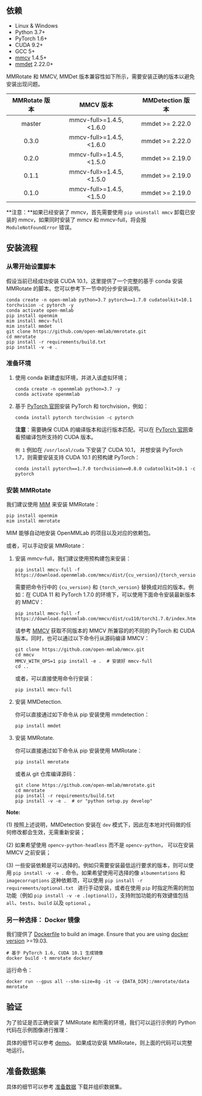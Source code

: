## 依赖

- Linux & Windows
- Python 3.7+
- PyTorch 1.6+
- CUDA 9.2+
- GCC 5+
- [mmcv](https://mmcv.readthedocs.io/en/latest/#installation) 1.4.5+
- [mmdet](https://mmdetection.readthedocs.io/en/latest/#installation) 2.22.0+


MMRotate 和 MMCV, MMDet 版本兼容性如下所示，需要安装正确的版本以避免安装出现问题。

| MMRotate 版本   |    MMCV 版本   |      MMDetection 版本     |
|:-------------------:|:------------------------:|:---------------------------------:|
| master              | mmcv-full>=1.4.5, <1.6.0 |      mmdet >= 2.22.0              |
| 0.3.0               | mmcv-full>=1.4.5, <1.6.0 |      mmdet >= 2.22.0              |
| 0.2.0               | mmcv-full>=1.4.5, <1.5.0 |      mmdet >= 2.19.0              |
| 0.1.1               | mmcv-full>=1.4.5, <1.5.0 |      mmdet >= 2.19.0              |
| 0.1.0               | mmcv-full>=1.4.5, <1.5.0 |      mmdet >= 2.19.0              |

**注意：**如果已经安装了 mmcv，首先需要使用 `pip uninstall mmcv` 卸载已安装的 mmcv，如果同时安装了 mmcv 和 mmcv-full，将会报 `ModuleNotFoundError` 错误。

## 安装流程

### 从零开始设置脚本

假设当前已经成功安装 CUDA 10.1，这里提供了一个完整的基于 conda 安装 MMRotate 的脚本。您可以参考下一节中的分步安装说明。

```shell
conda create -n open-mmlab python=3.7 pytorch==1.7.0 cudatoolkit=10.1 torchvision -c pytorch -y
conda activate open-mmlab
pip install openmim
mim install mmcv-full
mim install mmdet
git clone https://github.com/open-mmlab/mmrotate.git
cd mmrotate
pip install -r requirements/build.txt
pip install -v -e .
```

### 准备环境

1. 使用 conda 新建虚拟环境，并进入该虚拟环境；

    ```shell
    conda create -n openmmlab python=3.7 -y
    conda activate openmmlab
    ```

2. 基于 [PyTorch 官网](https://pytorch.org/)安装 PyTorch 和 torchvision，例如：

    ```shell
    conda install pytorch torchvision -c pytorch
    ```

   **注意**：需要确保 CUDA 的编译版本和运行版本匹配。可以在 [PyTorch 官网](https://pytorch.org/)查看预编译包所支持的 CUDA 版本。

   `例 1` 例如在 `/usr/local/cuda` 下安装了 CUDA 10.1， 并想安装 PyTorch 1.7，则需要安装支持 CUDA 10.1 的预构建 PyTorch：

    ```shell
    conda install pytorch==1.7.0 torchvision==0.8.0 cudatoolkit=10.1 -c pytorch
    ```


### 安装 MMRotate

我们建议使用 [MIM](https://github.com/open-mmlab/mim) 来安装 MMRotate：

``` shell
pip install openmim
mim install mmrotate
```
MIM 能够自动地安装 OpenMMLab 的项目以及对应的依赖包。


或者，可以手动安装 MMRotate：

1. 安装 mmcv-full，我们建议使用预构建包来安装：

    ```shell
    pip install mmcv-full -f https://download.openmmlab.com/mmcv/dist/{cu_version}/{torch_version}/index.html
    ```

    需要把命令行中的 `{cu_version}` 和 `{torch_version}` 替换成对应的版本。例如：在 CUDA 11 和 PyTorch 1.7.0 的环境下，可以使用下面命令安装最新版本的 MMCV：

    ```shell
    pip install mmcv-full -f https://download.openmmlab.com/mmcv/dist/cu110/torch1.7.0/index.html
    ```

    请参考 [MMCV](https://mmcv.readthedocs.io/en/latest/#installation) 获取不同版本的 MMCV 所兼容的的不同的 PyTorch 和 CUDA 版本。同时，也可以通过以下命令行从源码编译 MMCV：

    ```shell
    git clone https://github.com/open-mmlab/mmcv.git
    cd mmcv
    MMCV_WITH_OPS=1 pip install -e .  # 安装好 mmcv-full
    cd ..
    ```

    或者，可以直接使用命令行安装：

    ```shell
    pip install mmcv-full
    ```

2. 安装 MMDetection.

    你可以直接通过如下命令从 pip 安装使用 mmdetection：

    ```shell
    pip install mmdet
    ```

3. 安装 MMRotate.

    你可以直接通过如下命令从 pip 安装使用 MMRotate：

    ```shell
    pip install mmrotate
    ```

    或者从 git 仓库编译源码：

    ```shell
    git clone https://github.com/open-mmlab/mmrotate.git
    cd mmrotate
    pip install -r requirements/build.txt
    pip install -v -e .  # or "python setup.py develop"

**Note:**

(1) 按照上述说明，MMDetection 安装在 `dev` 模式下，因此在本地对代码做的任何修改都会生效，无需重新安装；

(2) 如果希望使用 `opencv-python-headless` 而不是 `opencv-python`， 可以在安装 MMCV 之前安装；

(3) 一些安装依赖是可以选择的。例如只需要安装最低运行要求的版本，则可以使用 `pip install -v -e .` 命令。如果希望使用可选择的像 `albumentations` 和 `imagecorruptions` 这种依赖项，可以使用 `pip install -r requirements/optional.txt ` 进行手动安装，或者在使用 `pip` 时指定所需的附加功能（例如 `pip install -v -e .[optional]`），支持附加功能的有效键值包括  `all`、`tests`、`build` 以及 `optional` 。


### 另一种选择： Docker 镜像

我们提供了 [Dockerfile](https://github.com/open-mmlab/mmrotate/tree/main/docker/Dockerfile) to build an image. Ensure that you are using [docker version](https://docs.docker.com/engine/install/) >=19.03.

```shell
# 基于 PyTorch 1.6, CUDA 10.1 生成镜像
docker build -t mmrotate docker/
```

运行命令：

```shell
docker run --gpus all --shm-size=8g -it -v {DATA_DIR}:/mmrotate/data mmrotate
```


## 验证

为了验证是否正确安装了 MMRotate 和所需的环境，我们可以运行示例的 Python 代码在示例图像进行推理：

具体的细节可以参考 [demo](https://github.com/open-mmlab/mmrotate/tree/main/demo)。
如果成功安装 MMRotate，则上面的代码可以完整地运行。

## 准备数据集
具体的细节可以参考 [准备数据](https://github.com/open-mmlab/mmrotate/tree/main/tools/data) 下载并组织数据集。
